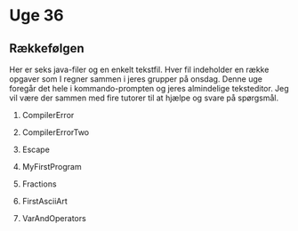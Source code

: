 # Uge 36
## Rækkefølgen 
Her er seks java-filer og en enkelt tekstfil. Hver fil indeholder en 
række opgaver som I regner sammen i jeres grupper på onsdag. Denne uge
foregår det hele i kommando-prompten og jeres almindelige teksteditor.
Jeg vil være der sammen med fire tutorer til at hjælpe og svare på spørgsmål.

1) CompilerError

2) CompilerErrorTwo

3) Escape

4) MyFirstProgram

5) Fractions

6) FirstAsciiArt

7) VarAndOperators
